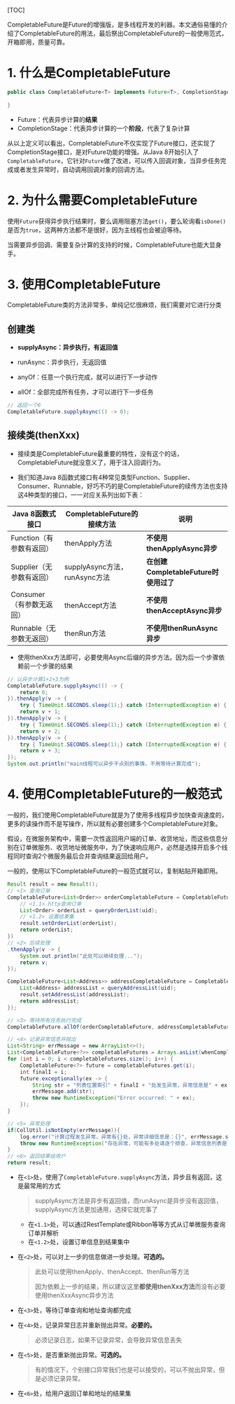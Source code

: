 [TOC]

CompletableFuture是Future的增强版，是多线程开发的利器。本文通俗易懂的介绍了CompletableFuture的用法，最后祭出CompletableFuture的一般使用范式，开箱即用，质量可靠。

# 1. 什么是CompletableFuture

```java
public class CompletableFuture<T> implements Future<T>, CompletionStage<T> {
    
}
```

* Future：代表异步计算的**结果**
* CompletionStage：代表异步计算的一个**阶段**，代表了复杂计算

从以上定义可以看出，CompletableFuture不仅实现了Future接口，还实现了CompletionStage接口，是对Future功能的增强。从Java 8开始引入了`CompletableFuture`，它针对`Future`做了改进，可以传入回调对象，当异步任务完成或者发生异常时，自动调用回调对象的回调方法。

# 2. 为什么需要CompletableFuture

使用`Future`获得异步执行结果时，要么调用阻塞方法`get()`，要么轮询看`isDone()`是否为`true`，这两种方法都不是很好，因为主线程也会被迫等待。

当需要异步回调、需要复杂计算的支持的时候，CompletableFuture也能大显身手。

# 3. 使用CompletableFuture

CompletableFuture类的方法非常多，单纯记忆很麻烦，我们需要对它进行分类

## 创建类

* **supplyAsync：异步执行，有返回值**

* runAsync：异步执行，无返回值

* anyOf：任意一个执行完成，就可以进行下一步动作
* allOf：全部完成所有任务，才可以进行下一步任务

```java
// 返回一个0
CompletableFuture.supplyAsync(() -> 0);
```

## 接续类(thenXxx)

* 接续类是CompletableFuture最重要的特性，没有这个的话，CompletableFuture就没意义了，用于注入回调行为。

* 我们知道Java 8函数式接口有4种常见类型Function、Supplier、Consumer、Runnable，好巧不巧的是CompletableFuture的续传方法也支持这4种类型的接口，一一对应关系列出如下表：

| Java 8函数式接口         | CompletableFuture的接续方法   | 说明                                  |
| ------------------------ | ----------------------------- | ------------------------------------- |
| Function（有参数有返回） | thenApply方法                 | **不使用thenApplyAsync异步**          |
| Supplier（无参数有返回） | supplyAsync方法，runAsync方法 | **在创建CompletableFuture时使用过了** |
| Consumer（有参数无返回） | thenAccept方法                | **不使用thenAcceptAsync异步**         |
| Runnable（无参数无返回） | thenRun方法                   | **不使用thenRunAsync异步**            |

* 使用thenXxx方法即可，必要使用Async后缀的异步方法。因为后一个步骤依赖前一个步骤的结果

```java
// 以异步计算1+2+3为例
CompletableFuture.supplyAsync(() -> {
    return 0;
}).thenApply(v -> {
    try { TimeUnit.SECONDS.sleep(1);} catch (InterruptedException e) { e.printStackTrace(); }
    return v + 1;
}).thenApply(v -> {
    try { TimeUnit.SECONDS.sleep(1);} catch (InterruptedException e) { e.printStackTrace(); }
    return v + 2;
}).thenApply(v -> {
    try { TimeUnit.SECONDS.sleep(1);} catch (InterruptedException e) { e.printStackTrace(); }
    return v + 3;
});
System.out.println("main线程可以异步干点别的事情，不用等待计算完成");
```

# 4. 使用CompletableFuture的一般范式

一般的，我们使用CompletableFuture就是为了使用多线程异步加快查询速度的，更多的读操作而不是写操作，所以就有必要创建多个CompletableFuture对象。

假设，在微服务架构中，需要一次性返回用户端的订单、收货地址，而这些信息分别在订单微服务、收货地址微服务中，为了快速响应用户，必然是选择开启多个线程同时查询2个微服务最后合并查询结果返回给用户。

一般的，使用以下CompletableFuture的一般范式就可以，复制粘贴开箱即用。

```java
Result result = new Result();
// <1> 查询订单
CompletableFuture<List<Order>> orderCompletableFuture = CompletableFuture.supplyAsync(() -> {
    // <1.1> http查询订单
    List<Order> orderList = queryOrderList(uid);
    // <1.2> 设置结果集
    result.setOrderList(orderList);
    return orderList;
})
// <2> 后续处理
.thenApply(v -> {
    System.out.println("此处可以继续处理...");
    return v;
});

CompletableFuture<List<Address>> addressCompletableFuture = CompletableFuture.supplyAsync(() -> {
    List<Address> addressList = queryAddressList(uid);
    result.setAddressList(addressList);
    return addressList;
});

// <3> 等待所有任务执行完成
CompletableFuture.allOf(orderCompletableFuture, addressCompletableFuture);

// <4> 记录异常信息并抛出
List<String> errMessage = new ArrayList<>();
List<CompletableFuture<?>> completableFutures = Arrays.asList(whenComplete, whenComplete1);
for (int i = 0; i < completableFutures.size(); i++) {
    CompletableFuture<?> future = completableFutures.get(i);
    int finalI = i;
    future.exceptionally(ex -> {
        String str = "列表位置索引" + finalI + "处发生异常，异常信息是" + ex.getMessage();
        errMessage.add(str);
        throw new RuntimeException("Error occurred: " + ex);
    });
}

// <5> 异常处理
if(CollUtil.isNotEmpty(errMessage)){
    log.error("计算过程发生异常，异常有{}处，异常详细信息是：{}", errMessage.size(), errMessage);
    throw new RuntimeException("存在异常，可能有多处请逐个排查，异常信息列表是" + errMessage);
}
// <6> 返回结果给用户
return result;
```

* 在`<1>`处，使用了`CompletableFuture.supplyAsync`方法，异步且有返回，这是最常用的方式

  > supplyAsync方法是异步有返回值，而runAsync是异步没有返回值，supplyAsync方法更加通用，选择它就完事了

  * 在`<1.1>`处，可以通过RestTemplate或Ribbon等等方式从订单微服务查询订单并解析
  * 在`<1.2>`处，设置订单信息到结果集中

* 在`<2>`处，可以对上一步的信息做进一步处理。**可选的。**

  > 此处可以使用thenApply、thenAccept、thenRun等方法
  >
  > 因为依赖上一步的结果，所以建议这里**都使用thenXxx方法**而没有必要使用thenXxxAsync异步方法

* 在`<3>`处，等待订单查询和地址查询都完成

* 在`<4>`处，记录异常日志并重新抛出异常。**必要的。**

  > 必须记录日志，如果不记录异常，会导致异常信息丢失

* 在`<5>`处，是否重新抛出异常。**可选的。**

  > 有的情况下，个别接口异常我们也是可以接受的，可以不抛出异常，但是必须记录异常。

* 在`<6>`处，给用户返回订单和地址的结果集